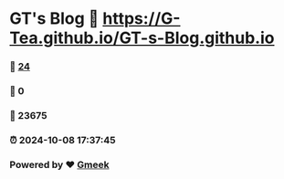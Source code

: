 # GT's Blog :link: https://G-Tea.github.io/GT-s-Blog.github.io 
### :page_facing_up: [24](https://G-Tea.github.io/GT-s-Blog.github.io/tag.html) 
### :speech_balloon: 0 
### :hibiscus: 23675 
### :alarm_clock: 2024-10-08 17:37:45 
### Powered by :heart: [Gmeek](https://github.com/Meekdai/Gmeek)
